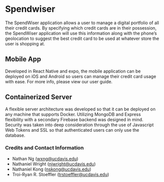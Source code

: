 # Spendwiser

The SpendWiser application allows a user to manage a digital portfolio of all their credit cards. By specifying which credit cards are in their possession, the SpendWiser application will use  this information along with the phone’s geolocation to suggest the best credit card to be used at whatever store the user is shopping at.

## Mobile App

Developed in React Native and expo, the mobile application can be deployed on iOS and Android so users can manage their credit card usage with ease.
For more info, please view our user guide.

## Containerized Server

A flexible server architecture was developed so that it can be deployed on any machine that supports Docker.  Utilizing MongoDB and Express flexibility with a secondary Firebase backend was designed in mind.  Security was taken into deep consideration through the use of Javascript Web Tokens and SSL so that authenticated users can only use the database.

### Credits and Contact Information
- Nathan Ng (wxng@ucdavis.edu)
- Nathaniel Wright (njwright@ucdavis.edu)
- Nathaniel Kong (nskong@ucdavis.edu)
- Troi-Ryan R. Stoeffler (trstoeffler@ucdavis.edu)
